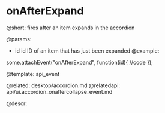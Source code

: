 onAfterExpand
=============

@short: fires after an item expands in the accordion
	

@params:

- id	id	ID of an item that has just been expanded
@example: 
	
some.attachEvent("onAfterExpand", function(id){
    //code
});

@template:	api_event

@related: 
	desktop/accordion.md
@relatedapi:
	api/ui.accordion_onaftercollapse_event.md
	
@descr: